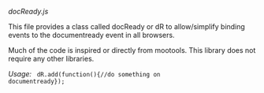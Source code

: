 *docReady.js*

This file provides a class called docReady or dR to allow/simplify binding events to the documentready event in all browsers.

Much of the code is inspired or directly from mootools.  This library does not require any other libraries.

*Usage:*
<code>
dR.add(function(){//do something on documentready});
</code>